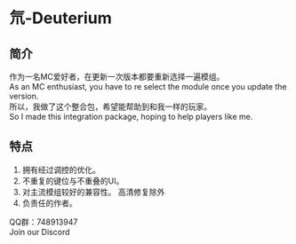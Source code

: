 # 氘-Deuterium
## 简介
作为一名MC爱好者，在更新一次版本都要重新选择一遍模组。  
As an MC enthusiast, you have to re select the module once you update the version.     
所以，我做了这个整合包，希望能帮助到和我一样的玩家。    
So I made this integration package, hoping to help players like me.

## 特点
1. 拥有经过调控的优化。
2. 不重复的键位与不重叠的UI。
3. 对主流模组较好的兼容性。 高清修复除外
4. 负责任的作者。

QQ群：748913947      
Join our Discord
